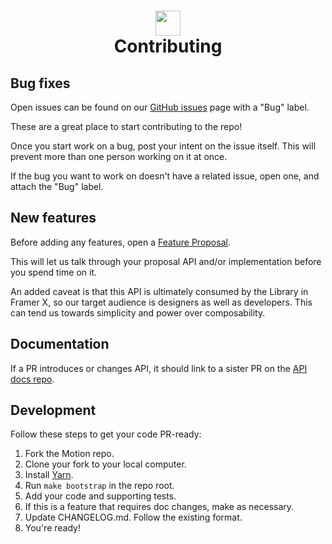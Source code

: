 <h1 align="center">
    <img src="http://misc.framerstatic.com/repos/api-logo.png" width="40"/>
    <br>
    Contributing
</h1>

## Bug fixes

Open issues can be found on our [GitHub issues](https://github.com/framer/motion/issues?q=is%3Aopen+is%3Aissue+label%3Abug) page with a "Bug" label.

These are a great place to start contributing to the repo!

Once you start work on a bug, post your intent on the issue itself. This will prevent more than one person working on it at once.

If the bug you want to work on doesn't have a related issue, open one, and attach the "Bug" label.

## New features

Before adding any features, open a [Feature Proposal](https://github.com/framer/motion/issues/new/choose).

This will let us talk through your proposal API and/or implementation before you spend time on it.

An added caveat is that this API is ultimately consumed by the Library in Framer X, so our target audience is designers as well as developers. This can tend us towards simplicity and power over composability.

## Documentation

If a PR introduces or changes API, it should link to a sister PR on the [API docs repo](https://github.com/framer/api-docs/blob/master/CONTRIBUTING.md).

## Development

Follow these steps to get your code PR-ready:

1. Fork the Motion repo.
2. Clone your fork to your local computer.
3. Install [Yarn](https://yarnpkg.com/).
4. Run `make bootstrap` in the repo root.
5. Add your code and supporting tests.
6. If this is a feature that requires doc changes, make as necessary.
7. Update CHANGELOG.md. Follow the existing format.
8. You're ready!
